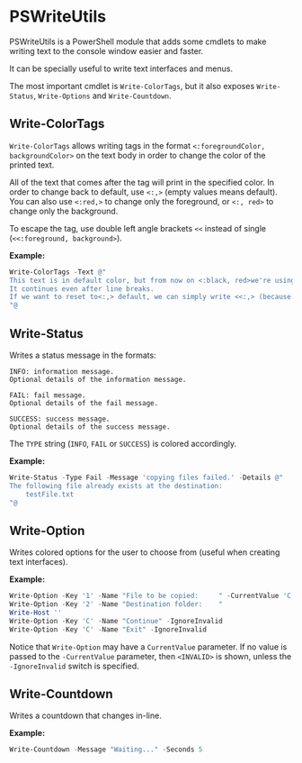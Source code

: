 # PSWriteUtils

PSWriteUtils is a PowerShell module that adds some cmdlets to make writing text to the console window easier and faster.

It can be specially useful to write text interfaces and menus.

The most important cmdlet is `Write-ColorTags`, but it also exposes `Write-Status`, `Write-Options` and `Write-Countdown`.



## Write-ColorTags

`Write-ColorTags` allows writing tags in the format `<:foregroundColor, backgroundColor>` on the text body in order to change the color of the printed text.

All of the text that comes after the tag will print in the specified color. In order to change back to default, use `<:,>` (empty values means default). You can also use `<:red,>` to change only the foreground, or `<:, red>` to change only the background. 

To escape the tag, use double left angle brackets `<<` instead of single (`<<:foreground, background>`).

**Example:**

```powershell
Write-ColorTags -Text @"
This text is in default color, but from now on <:black, red>we're using black foreground with red background.
It continues even after line breaks.
If we want to reset to<:,> default, we can simply write <<:,> (because <:cyan,>empty tags<:,> reset to default colors.)
"@
```



## Write-Status

Writes a status message in the formats:

```
INFO: information message.
Optional details of the information message.

FAIL: fail message.
Optional details of the fail message.

SUCCESS: success message.
Optional details of the success message.
```

The `TYPE` string (`INFO`, `FAIL` or `SUCCESS`) is colored accordingly.

**Example:**

```powershell
Write-Status -Type Fail -Message 'copying files failed.' -Details @"
The following file already exists at the destination:
    testFile.txt
"@
```



## Write-Option

Writes colored options for the user to choose from (useful when creating text interfaces).

**Example:**

```powershell
Write-Option -Key '1' -Name "File to be copied:     " -CurrentValue 'C:\testFile.txt'
Write-Option -Key '2' -Name "Destination folder:    "
Write-Host ''
Write-Option -Key 'C' -Name "Continue" -IgnoreInvalid
Write-Option -Key 'C' -Name "Exit" -IgnoreInvalid
```

Notice that `Write-Option` may have a `CurrentValue` parameter. If no value is passed to the `-CurrentValue` parameter, then `<INVALID>` is shown, unless the `-IgnoreInvalid` switch is specified.



## Write-Countdown

Writes a countdown that changes in-line.

**Example:**

```powershell
Write-Countdown -Message "Waiting..." -Seconds 5
```

